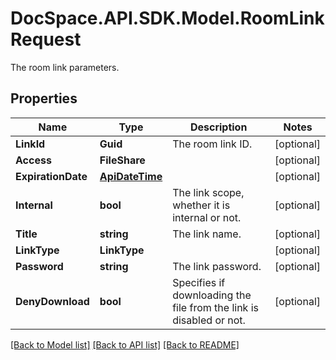 # DocSpace.API.SDK.Model.RoomLinkRequest
The room link parameters.

## Properties

Name | Type | Description | Notes
------------ | ------------- | ------------- | -------------
**LinkId** | **Guid** | The room link ID. | [optional] 
**Access** | **FileShare** |  | [optional] 
**ExpirationDate** | [**ApiDateTime**](ApiDateTime.md) |  | [optional] 
**Internal** | **bool** | The link scope, whether it is internal or not. | [optional] 
**Title** | **string** | The link name. | [optional] 
**LinkType** | **LinkType** |  | [optional] 
**Password** | **string** | The link password. | [optional] 
**DenyDownload** | **bool** | Specifies if downloading the file from the link is disabled or not. | [optional] 

[[Back to Model list]](../README.md#documentation-for-models) [[Back to API list]](../README.md#documentation-for-api-endpoints) [[Back to README]](../README.md)

